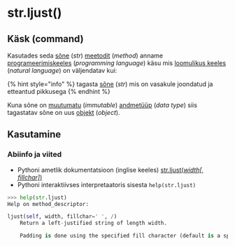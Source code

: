 # str.ljust\(\)

## Käsk \(command\)

Kasutades seda [sõne](../) \(_str_\) [meetodit](../../../../terminid/sonastik/meetod-method.md) \(_method_\) anname [programeerimiskeeles](../../../../terminid/sonastik/programmeerimiskeel-programming-language.md) \(_programming language_\) käsu mis [loomulikus keeles](../../../../terminid/sonastik/loomulik-keel-natural-language.md) \(_natural language_\) on väljendatav kui: 

{% hint style="info" %}
tagasta [sõne](../) \(_str_\) mis on vasakule joondatud ja etteantud pikkusega
{% endhint %}

Kuna sõne on [muutumatu](../../../../terminid/sonastik/muutumatu-immutable.md) \(_immutable_\) [andmetüüp](../../../../terminid/sonastik/andmetueuep-datatype.md) \(_data type_\) siis tagastatav sõne on uus [objekt](../../../../terminid/sonastik/objekt-object.md) \(_object_\). 

## Kasutamine

### Abiinfo ja viited

* Pythoni ametlik dokumentatsioon \(inglise keeles\) [str.ljust\(_width\[, fillchar\]_\)](https://docs.python.org/3/library/stdtypes.html#str.ljust)
* Pythoni interaktiivses interpretaatoris sisesta `help(str.ljust)`

```python
>>> help(str.ljust)
Help on method_descriptor:

ljust(self, width, fillchar=' ', /)
    Return a left-justified string of length width.

    Padding is done using the specified fill character (default is a space).
```

